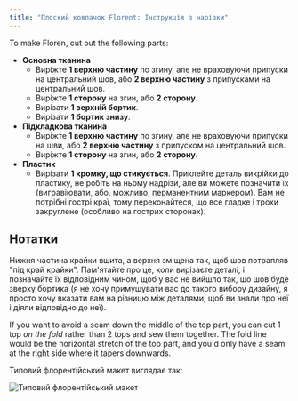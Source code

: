 ```yaml
---
title: "Плоский ковпачок Florent: Інструкція з нарізки"
---
```


To make Floren, cut out the following parts:

- **Основна тканина**
  - Виріжте **1 верхню частину** по згину, але не враховуючи припуски на центральний шов, або **2 верхню частину** з припусками на центральний шов.
  - Виріжте **1 сторону** на згин, або **2 сторону**.
  - Вирізати **1 верхній бортик**.
  - Вирізати **1 бортик знизу**.
- **Підкладкова тканина**
  - Виріжте **1 верхню частину** по згину, але не враховуючи припуски на шви, або **2 верхню частину** з припуском на центральний шов.
  - Виріжте **1 сторону** на згин, або **2 сторону**.
- **Пластик**
  - Вирізати **1 кромку, що стикується**. Приклейте деталь викрійки до пластику, не робіть на ньому надрізи, але ви можете позначити їх (вигравіювати, або, можливо, перманентним маркером). Вам не потрібні гострі краї, тому переконайтеся, що все гладке і трохи закруглене (особливо на гострих сторонах).

## Нотатки

Нижня частина крайки вшита, а верхня зміщена так, щоб шов потрапляв "під край крайки". Пам'ятайте про це, коли вирізаєте деталі, і позначайте їх відповідним чином, щоб у вас не вийшло так, що шов буде зверху бортика (я не хочу примушувати вас до такого вибору дизайну, я просто хочу вказати вам на різницю між деталями, щоб ви знали про неї і діяли відповідно до неї).

If you want to avoid a seam down the middle of the top part, you can cut 1 top _on the fold_ rather than 2 tops and sew them together. The fold line would be the horizontal stretch of the top part, and you'd only have a seam at the right side where it tapers downwards.

Типовий флорентійський макет виглядає так:

![Типовий флорентійський макет](layout.svg)
